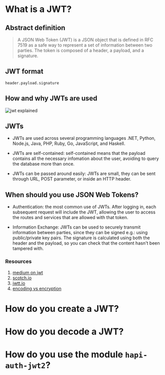 # What is a JWT?

## Abstract definition
> A JSON Web Token (JWT) is a JSON object that is defined in RFC 7519 as a safe way to represent a set of
> information between two parties. The token is composed of a header, a payload, and a signature.

## JWT format
```
header.payload.signature
```
## How and why JWTs are used
![jwt explained](./jwt.png)

## JWTs

- JWTs are used across several programming languages .NET, Python, Node.js, Java, PHP, Ruby, Go, JavaScript, and Haskell.

- JWTs are self-contained: self-contained means that the payload contains all the necessary infomation about the user, avoiding to query the database more than once.

- JWTs can be passed around easily: JWTs are small, they can be sent through URL, POST parameter, or inside an HTTP header.

## When should you use JSON Web Tokens?

- Authentication: the most common use of JWTs. After logging in, each subsequent request will include the JWT, allowing the user to access the routes and services that are allowed with that token. 

- Information Exchange: JWTs can be used to securely transmit information between parties, since they can be signed e.g.: using public/private key pairs. The signature is calculated using both the header and the payload, so you can check that the content hasn't been tampered with.


### Resources
1. [medium on jwt](https://medium.com/vandium-software/5-easy-steps-to-understanding-json-web-tokens-jwt-1164c0adfcec#.fl1xahvou)
2. [scotch.io](https://scotch.io/tutorials/the-anatomy-of-a-json-web-token)
3. [jwtt.io](https://jwt.io/)
4. [encoding vs encryption](https://danielmiessler.com/study/encoding-encryption-hashing-obfuscation/#encoding)




# How do you create a JWT?
# How do you decode a JWT?
# How do you use the module `hapi-auth-jwt2`?
